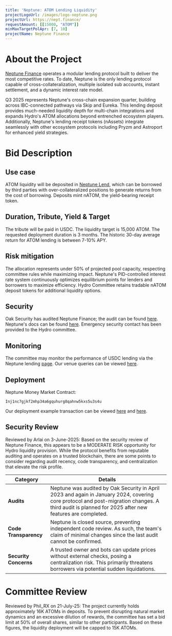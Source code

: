 ```yaml
---
title: 'Neptune: ATOM Lending Liquidity'
projectLogoUrl: /images/logo-neptune.png
projectUrl: https://nept.finance/
requestAmount: [[15000, "ATOM"]]
minMaxTargetPolApr: [7, 10]
projectName: Neptune Finance
---
```


# About the Project

[Neptune Finance](https://nept.finance) operates a modular lending protocol built to deliver the most competitive rates. To date, Neptune is the only lending protocol capable of cross-collateralization, multiple isolated sub accounts, instant settlement, and a dynamic interest rate model.

Q3 2025 represents Neptune's cross-chain expansion quarter, building across IBC-connected pathways via Skip and Eureka. This lending deposit provides much-needed liquidity depth for multi-chain integrations and expands Hydro's ATOM allocations beyond entrenched ecosystem players. Additionally, Neptune's lending receipt tokens (nAssets) integrate seamlessly with other ecosystem protocols including Pryzm and Astroport for enhanced yield strategies.

# Bid Description

## Use case

ATOM liquidity will be deposited in [Neptune Lend](https://app.nept.finance/lend/), which can be borrowed by third parties with over-collateralized positions to generate returns from the cost of borrowing. Deposits mint nATOM, the yield-bearing receipt token.

## Duration, Tribute, Yield & Target

The tribute will be paid in USDC. The liquidity target is 15,000 ATOM. The requested deployment duration is 3 months. The historic 30-day average return for ATOM lending is between 7-10% APY.

## Risk mitigation

The allocation represents under 50% of projected pool capacity, respecting committee rules while maximizing impact. Neptune's PID-controlled interest rate system continuously optimizes equilibrium points for lenders and borrowers to maximize efficiency. Hydro Committee retains tradable nATOM deposit tokens for additional liquidity options.

## Security

Oak Security has audited Neptune Finance; the audit can be found [here](https://github.com/oak-security/audit-reports/tree/master/Neptune). Neptune's docs can be found [here](https://docs.nept.finance/). Emergency security contact has been provided to the Hydro committee.

## Monitoring

The committee may monitor the performance of USDC lending via the Neptune lending [page](https://app.nept.finance/lend/). Our venue queries can be viewed [here](https://hackmd.io/@jwEKz2IPTTqH3U9DC2aZ3A/BkShOvGc1x).

## Deployment

Neptune Money Market Contract:

`Inj1nc7gjkf2mhp34a6gquhurg8qahnw5kxs5u3s4u`

Our deployment example transaction can be viewed [here](https://explorer.injective.network/transaction/50720C355D377BB175F4CDE7004CBF90453854D0DCDF37C5FEC240A112C84221/) and [here](https://explorer.injective.network/transaction/B0AFFB880DCAA2FAD22A0536D110F1D47D9C27DD26A8D4CEC74DB85615185D82/).

## Security Review

Reviewed by Arlai on 3-June-2025: Based on the security review of Neptune Finance, this appears to be a MODERATE RISK opportunity for Hydro liquidity provision. While the protocol benefits from reputable auditing and operates on a trusted blockchain, there are some points to consider regarding audit recency, code transparency, and centralization that elevate the risk profile.

| **Category**          | **Details**                                                                                                                                                                                         |
| --------------------- | --------------------------------------------------------------------------------------------------------------------------------------------------------------------------------------------------- |
| **Audits**            | Neptune was audited by Oak Security in April 2023 and again in January 2024, covering core protocol and post-migration changes. A third audit is planned for 2025 after new features are completed. |
| **Code Transparency** | Neptune is closed source, preventing independent code review. As such, the team's claim of minimal changes since the last audit cannot be confirmed.                                                |
| **Security Concerns** | A trusted owner and bots can update prices without external checks, posing a centralization risk. This primarily threatens borrowers via potential sudden liquidations.                             |

# Committee Review

Reviewed by Phil_RX on 21-July-25: The project currently holds approximately 16K ATOMs in deposits. To prevent disrupting natural market dynamics and an excessive dilution of rewards, the committee has set a bid limit at 50% of overall shares, similar to other participants. Based on these figures, the liquidity deployment will be capped to 15K ATOMs.
